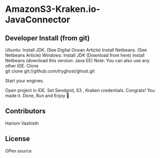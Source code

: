 # AmazonS3-Kraken.io-JavaConnector

## Developer Install (from git)

Ubuntu:
Install JDK. (See Digital Ocean Article)
Install Netbeans. (See Netbeans Article)
Windows:
Install JDK (Download from here)
Install Netbeans (download this version: Java EE) 
Note: You can also use any other IDE.
Clone  
git clone git://github.com/tryghost/ghost.git

Start your engines.

Open project in IDE.
Set Sendgrid, S3 , Kraken credentials.
Congrats! You made it. 
Done, Run and Enjoy 

## Contributors

Hariom Vashisth

## License

OPen source
